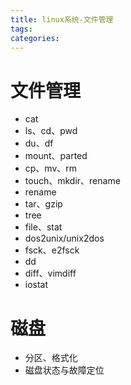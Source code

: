 ```yaml
---
title: linux系统-文件管理
tags:
categories:
---
```

# 文件管理
* cat
* ls、cd、pwd
* du、df
* mount、parted
* cp、mv、rm
* touch、mkdir、rename
* rename
* tar、gzip
* tree
* file、stat
* dos2unix/unix2dos
* fsck、e2fsck
* dd
* diff、vimdiff
* iostat

# 磁盘
* 分区、格式化
* 磁盘状态与故障定位



